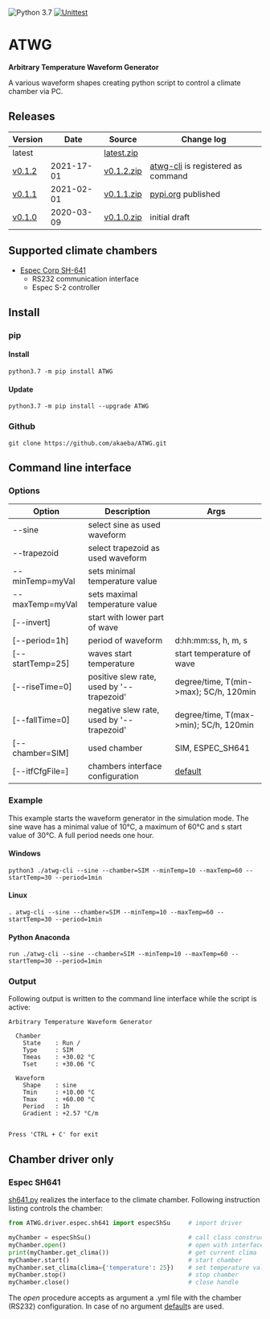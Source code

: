![Python 3.7](https://img.shields.io/badge/Python-3.7-blue.svg) [![Unittest](https://github.com/akaeba/ATWG/workflows/Unittest/badge.svg)](https://github.com/akaeba/ATWG/actions)

# ATWG

__Arbitrary Temperature Waveform Generator__

A various waveform shapes creating python script to control a climate chamber via PC.


## Releases

| Version                                              | Date       | Source                                                                                   | Change log                                                                               |
| ---------------------------------------------------- | ---------- | ---------------------------------------------------------------------------------------- | ---------------------------------------------------------------------------------------- |
| latest                                               |            | <a id="raw-url" href="https://github.com/akaeba/ATWG/archive/master.zip ">latest.zip</a> |                                                                                          |
| [v0.1.2](https://github.com/akaeba/ATWG/tree/v0.1.2) | 2021-17-01 | <a id="raw-url" href="https://github.com/akaeba/ATWG/archive/v0.1.2.zip ">v0.1.2.zip</a> | [atwg-cli](https://github.com/akaeba/ATWG/blob/master/atwg-cli) is registered as command |
| [v0.1.1](https://github.com/akaeba/ATWG/tree/v0.1.1) | 2021-02-01 | <a id="raw-url" href="https://github.com/akaeba/ATWG/archive/v0.1.1.zip ">v0.1.1.zip</a> | [pypi.org](https://pypi.org/project/ATWG/) published                                     |
| [v0.1.0](https://github.com/akaeba/ATWG/tree/v0.1.0) | 2020-03-09 | <a id="raw-url" href="https://github.com/akaeba/ATWG/archive/v0.1.0.zip ">v0.1.0.zip</a> | initial draft                                                                            |


## Supported climate chambers
 * [Espec Corp SH-641](https://espec.com/na/products/model/sh_641)
    - RS232 communication interface
    - Espec S-2 controller


## Install

### pip

#### Install
`python3.7 -m pip install ATWG `

#### Update
`python3.7 -m pip install --upgrade ATWG `

### Github
`git clone https://github.com/akaeba/ATWG.git `


## Command line interface

### Options

| Option           | Description                               | Args                                                                                              |
| ---------------- | ----------------------------------------- | ------------------------------------------------------------------------------------------------- |
| --sine           | select sine as used waveform              |                                                                                                   |
| --trapezoid      | select trapezoid as used waveform         |                                                                                                   |
| --minTemp=myVal  | sets minimal temperature value            |                                                                                                   |
| --maxTemp=myVal  | sets maximal temperature value            |                                                                                                   |
| [--invert]       | start with lower part of wave             |                                                                                                   |
| [--period=1h]    | period of waveform                        | d:hh:mm:ss, h, m, s                                                                               |
| [--startTemp=25] | waves start temperature                   | start temperature of wave                                                                         |
| [--riseTime=0]   | positive slew rate, used by '--trapezoid' | degree/time, T(min->max); 5C/h, 120min                                                            |
| [--fallTime=0]   | negative slew rate, used by '--trapezoid' | degree/time, T(max->min); 5C/h, 120min                                                            |
| [--chamber=SIM]  | used chamber                              | SIM, ESPEC_SH641                                                                                  |
| [--itfCfgFile=]  | chambers interface configuration          | [default](https://github.com/akaeba/ATWG/blob/master/ATWG/driver/espec/sh641InterfaceDefault.yml) |


### Example

This example starts the waveform generator in the simulation mode. The sine wave has a minimal value of 10°C, a
maximum of 60°C and s start value of 30°C. A full period needs one hour.

#### Windows
`python3 ./atwg-cli --sine --chamber=SIM --minTemp=10 --maxTemp=60 --startTemp=30 --period=1min `

#### Linux
`. atwg-cli --sine --chamber=SIM --minTemp=10 --maxTemp=60 --startTemp=30 --period=1min `

#### Python Anaconda
`run ./atwg-cli --sine --chamber=SIM --minTemp=10 --maxTemp=60 --startTemp=30 --period=1min `


### Output

Following output is written to the command line interface while the script is active:

```text
Arbitrary Temperature Waveform Generator

  Chamber
    State    : Run /
    Type     : SIM
    Tmeas    : +30.02 °C
    Tset     : +30.06 °C

  Waveform
    Shape    : sine
    Tmin     : +10.00 °C
    Tmax     : +60.00 °C
    Period   : 1h
    Gradient : +2.57 °C/m


Press 'CTRL + C' for exit
```


## Chamber driver only

### Espec SH641
[sh641.py](https://github.com/akaeba/ATWG/blob/master/ATWG/driver/espec/sh641.py) realizes the interface to the climate chamber. Following instruction listing controls the chamber:

```python
from ATWG.driver.espec.sh641 import especShSu     # import driver

myChamber = especShSu()                           # call class constructor
myChamber.open()                                  # open with interface defaults
print(myChamber.get_clima())                      # get current clima
myChamber.start()                                 # start chamber
myChamber.set_clima(clima={'temperature': 25})    # set temperature value
myChamber.stop()                                  # stop chamber
myChamber.close()                                 # close handle
```

The _open_ procedure accepts as argument a .yml file with the chamber (RS232) configuration. In case of no argument [default](https://github.com/akaeba/ATWG/blob/master/ATWG/driver/espec/sh641InterfaceDefault.yml)s are used.

